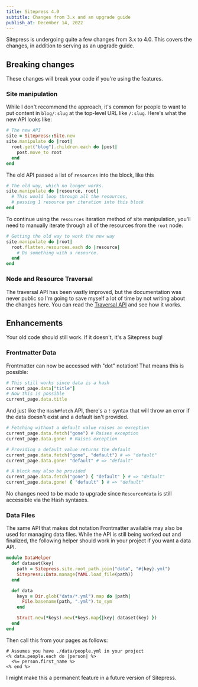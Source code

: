 ```yaml
---
title: Sitepress 4.0
subtitle: Changes from 3.x and an upgrade guide
publish_at: December 14, 2022
---
```


Sitepress is undergoing quite a few changes from 3.x to 4.0. This covers the changes, in addition to serving as an upgrade guide.

## Breaking changes

These changes will break your code if you're using the features.

### Site manipulation

While I don't recommend the approach, it's common for people to want to put content in `blog/:slug` at the top-level URL like `/:slug`. Here's what the new API looks like:

```ruby
# The new API
site = Sitepress::Site.new
site.manipulate do |root|
  root.get("blog").children.each do |post|
    post.move_to root
  end
end
```

The old API passed a list of `resources` into the block, like this

```ruby
# The old way, which no longer works.
site.manipulate do |resource, root|
  # This would loop through all the resources,
  # passing 1 resource per iteration into this block
end
```

To continue using the `resources` iteration method of site manipulation, you'll need to manually iterate through all of the resources from the `root` node.

```ruby
# Getting the old way to work the new way
site.manipulate do |root|
  root.flatten.resources.each do |resource|
    # Do something with a resource.
  end
end
```

### Node and Resource Traversal

The traversal API has been vastly improved, but the documentation was never public so I'm going to save myself a lot of time by not writing about the changes here. You can read the [Traversal API](/basics/traversal) and see how it works.

## Enhancements

Your old code should still work. If it doesn't, it's a Sitepress bug!

### Frontmatter Data

Frontmatter can now be accessed with "dot" notation! That means this is possible:

```ruby
# This still works since data is a hash
current_page.data["title"]
# Now this is possible
current_page.data.title
```

And just like the `Hash#fetch` API, there's a `!` syntax that will throw an error if the data doesn't exist and a default isn't provided.

```ruby
# Fetching without a default value raises an exception
current_page.data.fetch("gone") # Raises exception
current_page.data.gone! # Raises exception

# Providing a default value returns the default
current_page.data.fetch("gone", "default") # => "default"
current_page.data.gone! "default" # => "default"

# A block may also be provided
current_page.data.fetch("gone") { "default" } # => "default"
current_page.data.gone! { "default" } # => "default"
```

No changes need to be made to upgrade since `Resource#data` is still accessible via the Hash syntaxes.

### Data Files

The same API that makes dot notation Frontmatter available may also be used for managing data files. While the API is still being worked out and finalized, the following helper should work in your project if you want a data API.

```ruby
module DataHelper
  def dataset(key)
    path = Sitepress.site.root_path.join("data", "#{key}.yml")
    Sitepress::Data.manage(YAML.load_file(path))
  end

  def data
    keys = Dir.glob("data/*.yml").map do |path|
      File.basename(path, ".yml").to_sym
    end

    Struct.new(*keys).new(*keys.map{|key| dataset(key) })
  end
end
```

Then call this from your pages as follows:

```erb
# Assumes you have ./data/people.yml in your project
<% data.people.each do |person| %>
  <%= person.first_name %>
<% end %>
```

I might make this a permanent feature in a future version of Sitepress.

